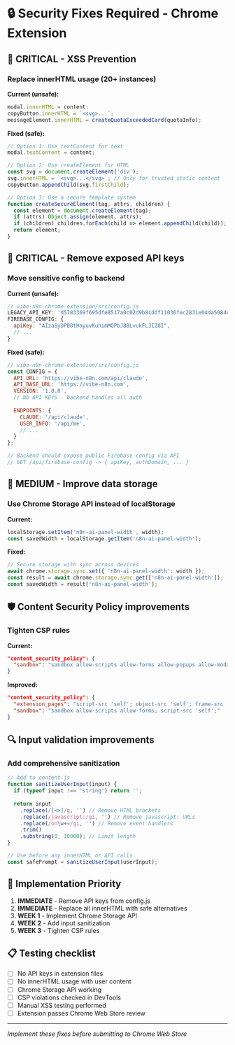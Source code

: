 # 🔒 Security Fixes Required - Chrome Extension

## 🚨 CRITICAL - XSS Prevention

### Replace innerHTML usage (20+ instances)

**Current (unsafe):**
```javascript
modal.innerHTML = content;
copyButton.innerHTML = `<svg>...`;
messageElement.innerHTML = createQuotaExceededCard(quotaInfo);
```

**Fixed (safe):**
```javascript
// Option 1: Use textContent for text
modal.textContent = content;

// Option 2: Use createElement for HTML
const svg = document.createElement('div');
svg.innerHTML = `<svg>...</svg>`; // Only for trusted static content
copyButton.appendChild(svg.firstChild);

// Option 3: Use a secure template system
function createSecureElement(tag, attrs, children) {
  const element = document.createElement(tag);
  if (attrs) Object.assign(element, attrs);
  if (children) children.forEach(child => element.appendChild(child));
  return element;
}
```

## 🔐 CRITICAL - Remove exposed API keys

### Move sensitive config to backend

**Current (unsafe):**
```javascript
// vibe-n8n-chrome-extension/src/config.js
LEGACY_API_KEY: 'd5783369f695dfe8517a0c02d9b8cddf11036fec2831e04da5084e894bca7ea2',
FIREBASE_CONFIG: {
  apiKey: "AIzaSyDPB8tHayuvKuhimMQPbJBBLvukFLJIZ8I",
  // ...
}
```

**Fixed (safe):**
```javascript
// vibe-n8n-chrome-extension/src/config.js
const CONFIG = {
  API_URL: 'https://vibe-n8n.com/api/claude',
  API_BASE_URL: 'https://vibe-n8n.com',
  VERSION: '1.0.0',
  // NO API KEYS - backend handles all auth
  
  ENDPOINTS: {
    CLAUDE: '/api/claude',
    USER_INFO: '/api/me',
    // ...
  }
};

// Backend should expose public Firebase config via API
// GET /api/firebase-config -> { apiKey, authDomain, ... }
```

## 📱 MEDIUM - Improve data storage

### Use Chrome Storage API instead of localStorage

**Current:**
```javascript
localStorage.setItem('n8n-ai-panel-width', width);
const savedWidth = localStorage.getItem('n8n-ai-panel-width');
```

**Fixed:**
```javascript
// Secure storage with sync across devices
await chrome.storage.sync.set({ 'n8n-ai-panel-width': width });
const result = await chrome.storage.sync.get(['n8n-ai-panel-width']);
const savedWidth = result['n8n-ai-panel-width'];
```

## 🛡️ Content Security Policy improvements

### Tighten CSP rules

**Current:**
```json
"content_security_policy": {
  "sandbox": "sandbox allow-scripts allow-forms allow-popups allow-modals; script-src 'self' 'unsafe-inline';"
}
```

**Improved:**
```json
"content_security_policy": {
  "extension_pages": "script-src 'self'; object-src 'self'; frame-src 'none';",
  "sandbox": "sandbox allow-scripts allow-forms; script-src 'self';"
}
```

## 🔍 Input validation improvements

### Add comprehensive sanitization

```javascript
// Add to content.js
function sanitizeUserInput(input) {
  if (typeof input !== 'string') return '';
  
  return input
    .replace(/[<>]/g, '') // Remove HTML brackets
    .replace(/javascript:/gi, '') // Remove javascript: URLs
    .replace(/on\w+=/gi, '') // Remove event handlers
    .trim()
    .substring(0, 10000); // Limit length
}

// Use before any innerHTML or API calls
const safePrompt = sanitizeUserInput(userInput);
```

## 🚀 Implementation Priority

1. **IMMEDIATE** - Remove API keys from config.js
2. **IMMEDIATE** - Replace all innerHTML with safe alternatives  
3. **WEEK 1** - Implement Chrome Storage API
4. **WEEK 2** - Add input sanitization
5. **WEEK 3** - Tighten CSP rules

## 📋 Testing checklist

- [ ] No API keys in extension files
- [ ] No innerHTML usage with user content
- [ ] Chrome Storage API working
- [ ] CSP violations checked in DevTools
- [ ] Manual XSS testing performed
- [ ] Extension passes Chrome Web Store review

---

*Implement these fixes before submitting to Chrome Web Store* 